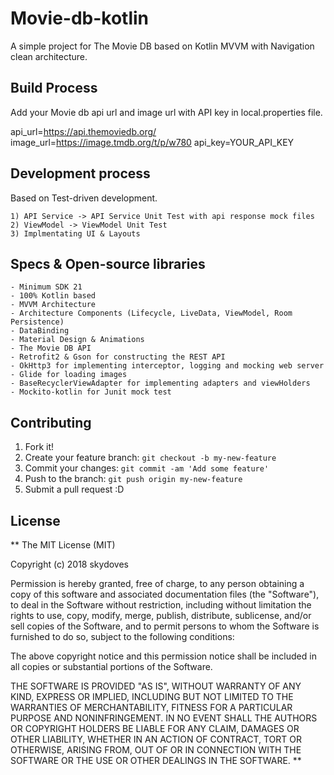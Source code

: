 # Movie-db-kotlin
<snippet>
  <content><![CDATA[
# ${1:Project Name}

A simple project for The Movie DB based on Kotlin MVVM with Navigation clean architecture.

## Build Process

Add your Movie db api url and image url with API key in local.properties file.

api_url=https://api.themoviedb.org/
image_url=https://image.tmdb.org/t/p/w780
api_key=YOUR_API_KEY

## Development process

Based on Test-driven development.

    1) API Service -> API Service Unit Test with api response mock files
    2) ViewModel -> ViewModel Unit Test
    3) Implmentating UI & Layouts

## Specs & Open-source libraries


    - Minimum SDK 21
    - 100% Kotlin based
    - MVVM Architecture
    - Architecture Components (Lifecycle, LiveData, ViewModel, Room Persistence)
    - DataBinding
    - Material Design & Animations
    - The Movie DB API
    - Retrofit2 & Gson for constructing the REST API
    - OkHttp3 for implementing interceptor, logging and mocking web server
    - Glide for loading images
    - BaseRecyclerViewAdapter for implementing adapters and viewHolders
    - Mockito-kotlin for Junit mock test


## Contributing

1. Fork it!
2. Create your feature branch: `git checkout -b my-new-feature`
3. Commit your changes: `git commit -am 'Add some feature'`
4. Push to the branch: `git push origin my-new-feature`
5. Submit a pull request :D

## License

**
The MIT License (MIT)

Copyright (c) 2018 skydoves

Permission is hereby granted, free of charge, to any person obtaining a copy
of this software and associated documentation files (the "Software"), to deal
in the Software without restriction, including without limitation the rights
to use, copy, modify, merge, publish, distribute, sublicense, and/or sell
copies of the Software, and to permit persons to whom the Software is
furnished to do so, subject to the following conditions:

The above copyright notice and this permission notice shall be included in
all copies or substantial portions of the Software.

THE SOFTWARE IS PROVIDED "AS IS", WITHOUT WARRANTY OF ANY KIND, EXPRESS OR
IMPLIED, INCLUDING BUT NOT LIMITED TO THE WARRANTIES OF MERCHANTABILITY,
FITNESS FOR A PARTICULAR PURPOSE AND NONINFRINGEMENT. IN NO EVENT SHALL THE
AUTHORS OR COPYRIGHT HOLDERS BE LIABLE FOR ANY CLAIM, DAMAGES OR OTHER
LIABILITY, WHETHER IN AN ACTION OF CONTRACT, TORT OR OTHERWISE, ARISING FROM,
OUT OF OR IN CONNECTION WITH THE SOFTWARE OR THE USE OR OTHER DEALINGS IN
THE SOFTWARE.
**

</content>
</snippet>
